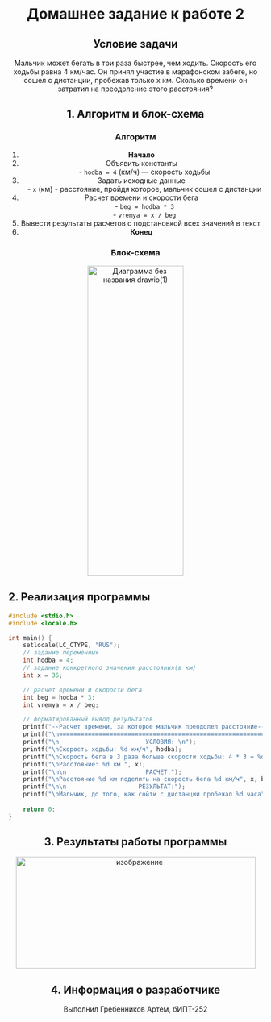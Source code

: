 <h1 align="center">Домашнее задание к работе 2</h1>

<div align="center">

## Условие задачи

Мальчик может бегать в три раза быстрее, чем ходить. Скорость его ходьбы равна 4 км/час. Он принял участие в марафонском забеге, но сошел с дистанции, пробежав только х км. Сколько времени он затратил на преодоление этого расстояния?

## 1. Алгоритм и блок-схема

### Алгоритм
1. **Начало**
2. Объявить константы<br>
   - `hodba = 4` (км/ч) — скорость ходьбы
3. Задать исходные данные<br>
   - `x` (км) - расстояние, пройдя которое, мальчик сошел с дистанции
4. Расчет времени и скорости бега<br>
   - `beg = hodba * 3`<br>
   - `vremya = x / beg`
5. Вывести результаты расчетов с подстановкой всех значений в текст.
6. **Конец**

### Блок-схема

<img width="190" height="616" alt="Диаграмма без названия drawio(1)" src="https://github.com/user-attachments/assets/bf30cd5d-fde6-46d0-94bd-f2855e988c93" />

</div>

## 2. Реализация программы

```c
#include <stdio.h>
#include <locale.h>

int main() {
    setlocale(LC_CTYPE, "RUS");
    // задание переменных
    int hodba = 4;
    // задание конкретного значения расстояния(в км)
    int x = 36;

    // расчет времени и скорости бега
    int beg = hodba * 3;
    int vremya = x / beg;

    // форматированный вывод результатов
    printf("--Расчет времени, за которое мальчик преодолел расстояние--\n");
    printf("\n===========================================================");
    printf("\n                        УСЛОВИЯ: \n");
    printf("\nСкорость ходьбы: %d км/ч", hodba);
    printf("\nСкорость бега в 3 раза больше скорости ходьбы: 4 * 3 = %d", beg);
    printf("\nРасстояние: %d км ", x);
    printf("\n\n                      РАСЧЕТ:");
    printf("\nРасстояние %d км поделить на скорость бега %d км/ч", x, beg);
    printf("\n\n                    РЕЗУЛЬТАТ:");
    printf("\nМальчик, до того, как сойти с дистанции пробежал %d часа", vremya);
    
    return 0;
}
```

<div align="center">

## 3. Результаты работы программы

<img width="475" height="222" alt="изображение" src="https://github.com/user-attachments/assets/1106a217-14f5-41b7-b2cc-27c51195ce3f" />



## 4. Информация о разработчике

Выполнил Гребенников Артем, бИПТ-252
